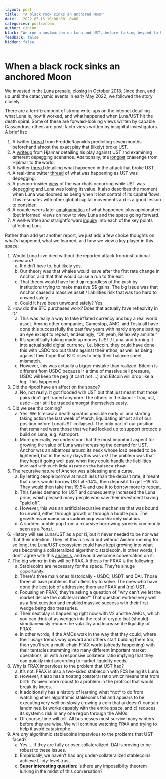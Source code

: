 ```yaml
---
layout: post
title:  "A black rock sinks an anchored Moon"
date:   2022-05-13 10:00:00 -0400
categories: postmortem
author: cinjon
blurb: "We run a postmortem on Luna and UST, before looking beyond to Frax, FXS, and the possibility of algorithmic stablecoins."
feedback: false
hidden: false
---
```


# When a black rock sinks an anchored Moon

We invested in the Luna presale, closing in October 2018. Since then, and up until the cataclysmic events in early May 2022, we followed the story closely. 

There are a terrific amount of strong write-ups on the internet detailing what Luna is, how it worked, and what happened when Luna/UST hit the death spiral. Some of these are forward-looking views written by capable Cassandras; others are post-facto views written by insightful investigators. A brief list:

1. A twitter [thread](https://twitter.com/FreddieRaynolds/status/1463960623402913797) from FreddieRaynolds predicting seven months beforehand almost the exact play that (likely) broke UST.
2. A [writeup](https://hjalmarpeters.medium.com/why-i-am-betting-against-terrausd-2bc0f5668997) from Hjalmar detailing his play against UST and examining different depegging scenarios. Additionally, the [longbet](https://longbets.org/891/) challenge from Hjalmar to the world.
3. A twitter [thread](https://twitter.com/4484/status/1524006086147252227?s=21&t=o2JysAjiE0Q0iE-w9TQQcA) detailing what happened in the attack that broke UST.
4. A real-time twitter [thread](https://twitter.com/jonwu_/status/1523793482850050048?s=20&t=qBJb7CcDYVTovCMRTDXZxg) of what was happening as UST was depegging.
5. A pseudo-insider [view](https://twitter.com/0xHamz/status/1525117483295854593?s=20&t=E3YQ8Sdimy9twytCB-_Jnw) of the war chats occurring while UST was depegging and Luna was losing its value. It also describes the moment when Luna was doomed as being when it lost control of its capital flows. This resonates with other global capital movements and is a good lesson to consider.
6. A couple weeks later [amalgamation](https://newsletter.stakingrewards.com/p/terra-staking-rewards-special-comment?s=r) of what happened, plus opinionated (but informed) views on how to view Luna and the space going forward.
7. A well-written and straightforward [inquiry](https://newsletter.stakingrewards.com/p/terra-staking-rewards-special-comment?s=r) into each of the key points affecting Luna. 

Rather than add yet another report, we just add a few choice thoughts on what’s happened, what we learned, and how we view a key player in this space:

1. Would Luna have died without the reported attack from institutional investors?
   <ol type="a">
   <li>It didn’t have to, but likely yes.</li>
   <li>Our theory was that whales would leave after the first rate change in Anchor, and that that would cause a run to the exit.</li>
   <li>That theory would have held up regardless of the push by institutions trying to make massive $$ gains. The big issue was that Anchor caused a massive asset / liabilities risk that was too hard to unwind safely.</li>
   <li>Could it have been unwound safely? Yes.</li>
   </ol>
2. How did the BTC purchases work? Does that actually have reflexivity in it?
   <ol type="a">
   <li>This was really a way to take inflated currency and buy a real world asset. Among other companies, Gamestop, AMC, and Tesla all have done this successfully the past few years with hardly anyone batting an eye except to repeat, endearingly, “Oh yeah, Reflexivity amirite.”</li>
   <li>It’s specifically taking made up money (UST / Luna) and turning it into actual solid digital currency, i.e. bitcoin. they could have done this with USDC too but that’s against their ethos, as well as being against their hope that BTC rises to help their balance sheet mismatch.</li>
   <li>However, this was actually a bigger mistake than realized. Bitcoin is different from USDC because in a time of massive sell pressure, USDC will keep the peg (it can’t not ...) and Bitcoin will drop like a log. This happened.</li>
   </ol>
3. Did the 4pool have an affect on the space?
   <ol type="a">
    <li>No, not really. It got flooded with UST but that just meant that those pairs don’t get traded anymore. The others in the 4pool - frax, ust, usdc - can still be traded amongst themselves easily.</li>
    </ol>
4. Did we see this coming?
   <ol type="a">
    <li>Yes. We foresaw a death spiral as possible early on and starting taking action the last week of March, liquidating almost all of our position before Luna/UST collapsed. The only part of our position that remained were those that we had locked up to support protocols build on Luna, e.g. Astroport.</li>
    <li>More generally, we understood that the most important aspect for growing the value of Luna was increasing the demand for UST. Anchor was an albatross around its neck whose load needed to be lightened, but in the early days this was ok! The problem was that they kept it going well past when they could handle the liabilities involved with such little assets on the balance sheet.</li>
    </ol>
5. The recursive nature of Anchor was a blessing and a curse.
   <ol type="a">
    <li>By letting people borrow at much less than the deposit rate, it meant that users would borrow UST at ~14%, then deposit it to get ~19.5%. They would then take that 19.5% and use it to borrow more to repeat.</li>
    <li>This fueled demand for UST and consequently increased the Luna price, which pleased many people who saw their investment having “paid off”.</li>
    <li>However, this was an artificial recursive mechanism that was bound to unwind, either through growth or through a bubble pop. The growth never came so a sudden pop was the only solution.</li>
    <li>A sudden bubble pop from a recursive borrowing spree is commonly seen as a Ponzi.</li>
    </ol>
6. History will see Luna/UST as a ponzi, but it never needed to be nor was that their intention. They let this run wild but without Anchor running for so long, the Luna/UST ecosystem could have kept growing into what was becoming a collateralized algorithmic stablecoin. In other words, I don’t agree with this [analysis](https://twitter.com/gametheorizing/status/1526376821260009472), and would welcome conversation on it. 
7. The big winner in this will be FRAX. A thesis for FRAX is the following:
    <ol type="a">
    <li>Stablecoins are necessary for the space. They’re a huge opportunity.</li>
    <li>There's three main ones historically - USDC, USDT, and DAI. Those three all have problems that others try to solve. The ones who have done the best job of addressing them are FRAX and (rip) UST.</li>
    <li>Focusing on FRAX, they're asking a question of "why can't we let the market decide the collateral ratio?" That question worked very well as a first question and enabled massive success with their first wedge being dao treasuries.</li>
    <li>Their next play is happening right now with V2 and the AMOs, which you can think of as wedges into the rest of crypto that (should) simultaneously reduce the volatility and increase the liquidity of FRAX.</li>
    <li>In other words, if the AMOs work in the way that they could, where their usage trends way upward and others start building them too, then you'll see a multi-chain FRAX world (already happening) with their tentacles stemming into many different important market operations, all with a responsive collateral ratio implying that they can quickly mint according to market liquidity needs.</li>
    </ol>
8. Why is FRAX impervious to the problem that UST had?
    <ol type="a">
    <li>It’s not. FRAX is also a two-sided stablecoin with FXS being its Luna.</li>
    <li>However, it also has a floating collateral ratio which means that from birth it’s been more robust to a problem in the protocol that would break its knees.</li>
    <li>It additionally has a history of learning what *not* to do from watching other algorithmic stablecoins fail and appears to be executing very well on slowly growing a coin that a) doesn’t contain landmines, b) works capably with the entire space, and c) reduces its systemic risk in any one region through the AMOs.</li>
    <li>Of course, time will tell. All businesses must survive many winters before they are wise. We will continue watching FRAX and trying to help it avoid catastrophe.</li>
    </ol>
9. Are *any* algorithmic stablecoins impervious to the problems that UST faced? 
   <ol type="a">
   <li>Yes … if they are fully or over-collateralized. DAI is proving to be robust to these issues.</li>
   <li>Empirically, we haven’t had any under-collateralized stablecoins achieve Lindy-level trust.</li>
   <li><b>Super interesting question</b>: is there any impossibility theorem lurking in the midst of this conversation?</li>
   </ol>
